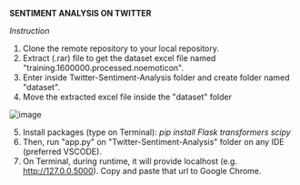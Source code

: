 **SENTIMENT ANALYSIS ON TWITTER**

*Instruction*
1. Clone the remote repository to your local repository.
2. Extract (.rar) file to get the dataset excel file named "training.1600000.processed.noemoticon".
3. Enter inside Twitter-Sentiment-Analysis folder and create folder named "dataset".
4. Move the extracted excel file inside the "dataset" folder

![image](https://github.com/PeezzaPy/Twitter-Sentiment-Analysis/assets/66209956/44ad6197-edfd-4ab8-b54e-b3bcbc3c7c34)

5. Install packages (type on Terminal):
   *pip install Flask transformers scipy*
6. Then, run "app.py" on "Twitter-Sentiment-Analysis" folder on any IDE (preferred VSCODE).
7. On Terminal, during runtime, it will provide localhost (e.g. http://127.0.0.5000). Copy and paste that url to Google Chrome.
